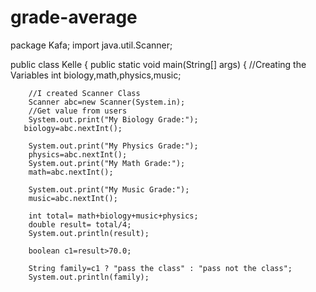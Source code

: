# grade-average
package Kafa;
import java.util.Scanner;

public class Kelle {
    public static void main(String[] args) {
  //Creating the Variables
        int biology,math,physics,music;

        //I created Scanner Class
        Scanner abc=new Scanner(System.in);
        //Get value from users
        System.out.print("My Biology Grade:");
       biology=abc.nextInt();

        System.out.print("My Physics Grade:");
        physics=abc.nextInt();
        System.out.print("My Math Grade:");
        math=abc.nextInt();

        System.out.print("My Music Grade:");
        music=abc.nextInt();

        int total= math+biology+music+physics;
        double result= total/4;
        System.out.println(result);

        boolean c1=result>70.0;

        String family=c1 ? "pass the class" : "pass not the class";
        System.out.println(family);
